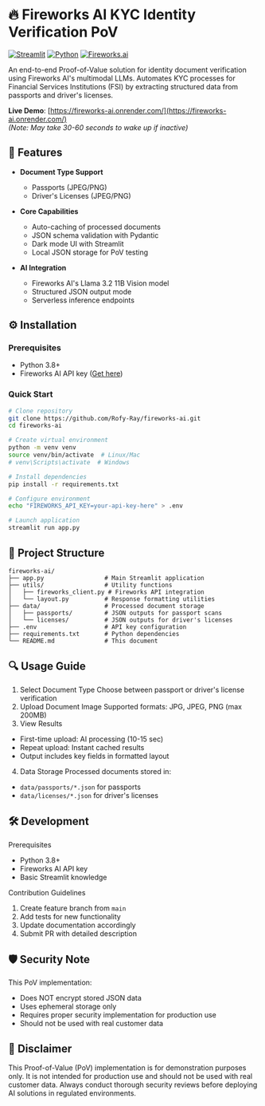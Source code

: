 # 🔥 Fireworks AI KYC Identity Verification PoV

[![Streamlit](https://img.shields.io/badge/Streamlit-FF4B4B?style=for-the-badge&logo=Streamlit&logoColor=white)](https://streamlit.io)
[![Python](https://img.shields.io/badge/Python-3.8+-3776AB?style=for-the-badge&logo=python&logoColor=white)](https://python.org)
[![Fireworks.ai](https://img.shields.io/badge/Fireworks.ai-FF6F00?style=for-the-badge&logo=firebase&logoColor=white)](https://fireworks.ai)

An end-to-end Proof-of-Value solution for identity document verification using Fireworks AI's multimodal LLMs. Automates KYC processes for Financial Services Institutions (FSI) by extracting structured data from passports and driver's licenses.

**Live Demo**: [https://fireworks-ai.onrender.com/](https://fireworks-ai.onrender.com/)  
*(Note: May take 30-60 seconds to wake up if inactive)*

## 🚀 Features

- **Document Type Support**
  - Passports (JPEG/PNG)
  - Driver's Licenses (JPEG/PNG)
  
- **Core Capabilities**
  - Auto-caching of processed documents
  - JSON schema validation with Pydantic
  - Dark mode UI with Streamlit
  - Local JSON storage for PoV testing

- **AI Integration**
  - Fireworks AI's Llama 3.2 11B Vision model
  - Structured JSON output mode
  - Serverless inference endpoints

## ⚙️ Installation

### Prerequisites
- Python 3.8+
- Fireworks AI API key ([Get here](https://fireworks.ai/account/api-keys))

### Quick Start
```bash
# Clone repository
git clone https://github.com/Rofy-Ray/fireworks-ai.git
cd fireworks-ai

# Create virtual environment
python -m venv venv
source venv/bin/activate  # Linux/Mac
# venv\Scripts\activate  # Windows

# Install dependencies
pip install -r requirements.txt

# Configure environment
echo "FIREWORKS_API_KEY=your-api-key-here" > .env

# Launch application
streamlit run app.py
```

## 📂 Project Structure
```
fireworks-ai/
├── app.py                 # Main Streamlit application
├── utils/                 # Utility functions
│   ├── fireworks_client.py # Fireworks API integration
│   └── layout.py          # Response formatting utilities
├── data/                  # Processed document storage
│   ├── passports/         # JSON outputs for passport scans
│   └── licenses/          # JSON outputs for driver's licenses
├── .env                   # API key configuration
├── requirements.txt       # Python dependencies
└── README.md              # This document
```

## 🔍 Usage Guide
1. Select Document Type
Choose between passport or driver's license verification
2. Upload Document Image
Supported formats: JPG, JPEG, PNG (max 200MB)
3. View Results
- First-time upload: AI processing (10-15 sec)
- Repeat upload: Instant cached results
- Output includes key fields in formatted layout
4. Data Storage
Processed documents stored in:
- `data/passports/*.json` for passports
- `data/licenses/*.json` for driver's licenses

## 🛠️ Development
Prerequisites
- Python 3.8+
- Fireworks AI API key
- Basic Streamlit knowledge

Contribution Guidelines
1. Create feature branch from `main`
2. Add tests for new functionality
3. Update documentation accordingly
4. Submit PR with detailed description

## 🛡️ Security Note
This PoV implementation:
- Does NOT encrypt stored JSON data
- Uses ephemeral storage only
- Requires proper security implementation for production use
- Should not be used with real customer data

## 🚨 Disclaimer
This Proof-of-Value (PoV) implementation is for demonstration purposes only. It is not intended for production use and should not be used with real customer data. Always conduct thorough security reviews before deploying AI solutions in regulated environments.




